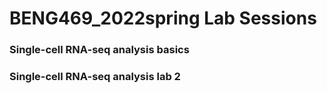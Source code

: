 # BENG469_2022spring Lab Sessions


### Single-cell RNA-seq analysis basics


### Single-cell RNA-seq analysis lab 2


